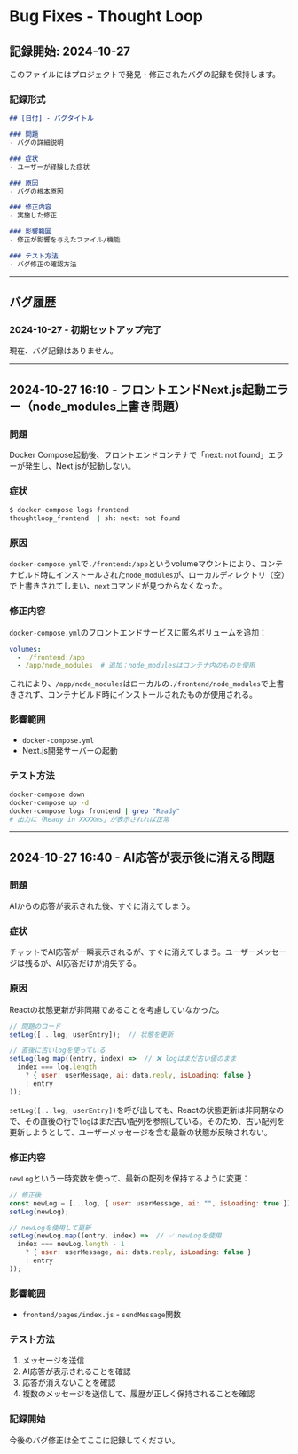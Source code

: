 # Bug Fixes - Thought Loop

## 記録開始: 2024-10-27

このファイルにはプロジェクトで発見・修正されたバグの記録を保持します。

### 記録形式

```markdown
## [日付] - バグタイトル

### 問題
- バグの詳細説明

### 症状
- ユーザーが経験した症状

### 原因
- バグの根本原因

### 修正内容
- 実施した修正

### 影響範囲
- 修正が影響を与えたファイル/機能

### テスト方法
- バグ修正の確認方法
```

---

## バグ履歴

### 2024-10-27 - 初期セットアップ完了

現在、バグ記録はありません。

---

## 2024-10-27 16:10 - フロントエンドNext.js起動エラー（node_modules上書き問題）

### 問題
Docker Compose起動後、フロントエンドコンテナで「next: not found」エラーが発生し、Next.jsが起動しない。

### 症状
```bash
$ docker-compose logs frontend
thoughtloop_frontend  | sh: next: not found
```

### 原因
`docker-compose.yml`で`./frontend:/app`というvolumeマウントにより、コンテナビルド時にインストールされた`node_modules`が、ローカルディレクトリ（空）で上書きされてしまい、`next`コマンドが見つからなくなった。

### 修正内容
`docker-compose.yml`のフロントエンドサービスに匿名ボリュームを追加：

```yaml
volumes:
  - ./frontend:/app
  - /app/node_modules  # 追加：node_modulesはコンテナ内のものを使用
```

これにより、`/app/node_modules`はローカルの`./frontend/node_modules`で上書きされず、コンテナビルド時にインストールされたものが使用される。

### 影響範囲
- `docker-compose.yml`
- Next.js開発サーバーの起動

### テスト方法
```bash
docker-compose down
docker-compose up -d
docker-compose logs frontend | grep "Ready"
# 出力に「Ready in XXXXms」が表示されれば正常
```

---

## 2024-10-27 16:40 - AI応答が表示後に消える問題

### 問題
AIからの応答が表示された後、すぐに消えてしまう。

### 症状
チャットでAI応答が一瞬表示されるが、すぐに消えてしまう。ユーザーメッセージは残るが、AI応答だけが消失する。

### 原因
Reactの状態更新が非同期であることを考慮していなかった。

```javascript
// 問題のコード
setLog([...log, userEntry]);  // 状態を更新

// 直後に古いlogを使っている
setLog(log.map((entry, index) =>  // ❌ logはまだ古い値のまま
  index === log.length 
    ? { user: userMessage, ai: data.reply, isLoading: false }
    : entry
));
```

`setLog([...log, userEntry])`を呼び出しても、Reactの状態更新は非同期なので、その直後の行で`log`はまだ古い配列を参照している。そのため、古い配列を更新しようとして、ユーザーメッセージを含む最新の状態が反映されない。

### 修正内容
`newLog`という一時変数を使って、最新の配列を保持するように変更：

```javascript
// 修正後
const newLog = [...log, { user: userMessage, ai: "", isLoading: true }];
setLog(newLog);

// newLogを使用して更新
setLog(newLog.map((entry, index) =>  // ✅ newLogを使用
  index === newLog.length - 1
    ? { user: userMessage, ai: data.reply, isLoading: false }
    : entry
));
```

### 影響範囲
- `frontend/pages/index.js` - `sendMessage`関数

### テスト方法
1. メッセージを送信
2. AI応答が表示されることを確認
3. 応答が消えないことを確認
4. 複数のメッセージを送信して、履歴が正しく保持されることを確認

### 記録開始

今後のバグ修正は全てここに記録してください。


